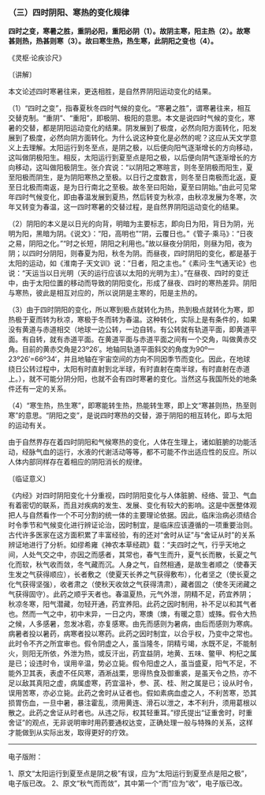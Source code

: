 ### （三）四时阴阳、寒热的变化规律

**四时之变，寒暑之胜，重阴必阳，重阳必阴（1）。故阴主寒，阳主热（2）。故寒甚则热，热甚则寒（3）。故曰寒生热，热生寒，此阴阳之变也（4）。**

《灵枢·论疾诊尺》

〔讲解〕

本文论述四时寒暑往来，更迭相胜，是自然界阴阳运动变化的结果。

（1）“四时之变”，指春夏秋冬四时气候的变化。“寒暑之胜”，谓寒暑往来，相互交替克制。“重阴”、“重阳”，即极阴、极阳的意思。本文是说四时气候的变化，寒暑的交替，都是阴阳运动变化的结果。阴发展到了极度，必然向阳方面转化，阳发展到了极度，必然向阴方面转化。为什么说这种变化是必然的呢？这应从天文学意义上去理解。太阳运行到冬至点，是阴之极，以后便向阳气逐渐增长的方向移动，这叫做阴极阳生。相反，太阳运行到夏至点是阳之极，以后便向阴气逐渐增长的方向移动，这叫做阳极阴生。张介宾说：“以阴阳之寒暄言，则冬至阴极而阳生，夏至阳极而阴生，是为阴阳寒热之至极。以日行之度数言，则冬至日南极而北返，夏至日北极而南返，是为日行南北之至极。故冬至曰阳始，夏至曰阴始。”由此可见常年四时气候变化，即由春温发展到夏热，然后转变为秋凉，由秋凉发展为冬寒，次年又转变为春温，这一四时寒暑的交替过程，是自然界阴阳运动变化的结果。

（2）阴阳的本义是以日光的向背，明暗为主要标志，即向日为阳，背日为阴，光明为阳，黑暗为阴。《说文》：“阳，高明也”“阴，云覆日也。”《管子·乘马》：“日夜之易，阴阳之化。”“时之长短，阴阳之利用也。”故以昼夜分阴阳，则昼为阳，夜为阴；以四时分阴阳，则春夏为阳，秋冬为阴。而昼夜，四时阴阳的变化，都是基于太阳的运动，如《淮南子·天文训》说：“日者，阳之主也。”《素问·生气通天论》也说：“天运当以日光明（天的运行应该以太阳的光明为主）。”在昼夜、四时的变迁中，由于太阳位置的移动而导致的阴阳变化，形成了昼夜、四时的寒热差异。阴阳与寒热，彼此是相互对应的，所以说阴是主寒的，阳是主热的。

（3）由于四时阴阳的变化，所以寒到极点就转化为热，热到极点就转化为寒，即热极于夏而转为秋凉，寒极于冬而转为春温。这种转化，实际上是有条件的，如果没有黄道与赤道相交（地球一边公转，一边自转。有公转就有轨道平面，即黄道平面。有自转，就有赤道平面。在黄道平面与赤道平面之间有一个交角，叫做黄赤交角。目前的黄赤交角是23º26′。地轴同轨道平面斜交的角度为90º一23º26′=66º34′，并且地轴在宇宙空间的方向不同因季节而变化。因此，在地球绕日公转过程中，太阳有时直射到北半球，有时直射在南半球，有时直射在赤道上。），就不可能分阴分阳，也就不会有四时寒暑的变化。当然这与我国所处的地条件还有一定的关系。

（4）“寒生热，热生寒”，即寒能转生热，热能转生寒，即上文“寒甚则热，热至则寒”的意思。“阴阳之变”，是说四时寒热的交替，源于阴阳的相互转化，即与太阳的运动有关。

由于自然界存在着四时阴阳和气候寒热的变化，人体在生理上，诸如脏腑的功能活动，经脉气血的运行，水液的代谢活动等等，都不可能不作出适应性的反应。所以人体内部同样存在着相应的阴阳消长的规律。

〔临证意义〕

《内经》对四时阴阳变化十分重视，四时阴阳变化与人体脏腑、经络、营卫、气血有着密切的联系，而且对疾病的发生、发展、变化有较大的影响。这是中医整体观把人与自然看作一个不可分割的统一体的主要理论依据。因此，临床治病必须结合时令季节和气候变化进行辨证论治，因时制宜，是临床应该遵循的一项重要治则。古代许多医家在这方面积累了丰富经验，有的还对“舍时从证”与“舍证从时”的关系辨证地进行了分析。如缪希雍《神农本草经疏》载：“夫四时之气，行乎天地之间，人处气交之中，亦因之而感者，其常也，春气生而升，夏气长而散，长夏之气化而软，秋气收而敛，冬气藏而沉。人身之气，自然相通，是故生者顺之（使春天生发之气获得顺应），长者敷之（使夏天长养之气获得敷布），化者坚之（使长夏之化气获得坚强），收者肃之（使秋天收敛之气获得清肃），藏者固之（使冬天闭藏之气获得固守）。此药之顺乎天者也。春温夏热，元气外泄，阴精不足，药宜养阴；秋凉冬寒，阳气潜藏，勿轻开通，药宜养阳。此药之因时制用，补不足以和其气者也。然而一气之中，初中末异，一日之内，寒燠（燠，有暖之意）或殊。假令大热之候，人多感暑，忽发冰雹，亦复感寒。由先而感则为暑病，由后而感则为寒病。病暑者投以暑药，病寒者投以寒药。此药之因时制宜，以合乎权，乃变中之常也。此时令不齐之所宜审也。假令阴虚之人，虽当隆冬，阴精亏竭，水既不足，不能制火，则阳无所依，外泄为热，或反汗出，药宜益阴，地黄、五味、鳖甲、枸杞之属是已；设违时令，误用辛温，势必立毙。假令阳虚之人，虽当盛夏，阳气不足，不能外卫其表，表虚不任风寒，酒淅战栗，思得热食及御重裘，是虽天令之热，亦不足以敌其真阳之虚，病属虚寒，药宜温补，参、芪、桂、附之属是已；设从时令，误用苦寒，亦必立毙。此药之舍时从证者也。假如素病血虚之人，不利苦寒，恐其损胃伤血，一旦中暑，暴注霍乱，须用黄连、滑石以泄之，本不利升，须用葛根以散之。此药之舍证从时者也。从违之际，权其轻重耳。”缪氏提出“证重舍时，时重舍证”的观点，无非说明审时用药要通权达变，正确处理一般与特殊的关系，这样才能做到从实际出发，取得更好的疗效。

------

电子版附：

1、原文“太阳运行到夏至点是阴之极”有误，应为“太阳运行到夏至点是阳之极”，电子版已改。
2、原文“秋气而而敛”，其中第一个“而”应为“收”，电子版已改。
